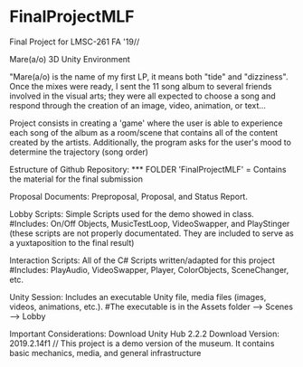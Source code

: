 # FinalProjectMLF
Final Project for LMSC-261 FA '19// 

Mare(a/o) 3D Unity Environment

"Mare(a/o) is the name of my first LP, it means both "tide" and "dizziness". Once the mixes were ready, I sent the 11 song album to several friends involved in the visual arts; they were all expected to choose a song and respond through the creation of an image, video, animation, or text...

Project consists in creating a 'game' where the user is able to experience each song of the album as a room/scene that contains all of the content created by the artists. Additionally, the program asks for the user's mood to determine the trajectory (song order)

Estructure of Github Repository:
*** FOLDER 'FinalProjectMLF' = Contains the material for the final submission

Proposal Documents: Preproposal, Proposal, and Status Report.

Lobby Scripts: Simple Scripts used for the demo showed in class. #Includes: On/Off Objects, MusicTestLoop, VideoSwapper, and PlayStinger (these scripts are not properly documentated. They are included to serve as a yuxtaposition to the final result)

Interaction Scripts: All of the C# Scripts written/adapted for this project #Includes: PlayAudio, VideoSwapper, Player, ColorObjects, SceneChanger, etc. 

Unity Session: Includes an executable Unity file, media files (images, videos, animations, etc.). #The executable is in the Assets folder --> Scenes --> Lobby

Important Considerations: Download Unity Hub 2.2.2 Download Version: 2019.2.14f1
// This project is a demo version of the museum. It contains basic mechanics, media, and general infrastructure

